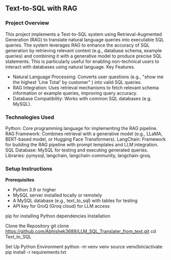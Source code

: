 ## Text-to-SQL with RAG

### Project Overview
This project implements a Text-to-SQL system using Retrieval-Augmented Generation (RAG) to translate natural language queries into executable SQL queries. The system leverages RAG to enhance the accuracy of SQL generation by retrieving relevant context (e.g., database schema, example queries) and combining it with a generative model to produce precise SQL statements. This is particularly useful for enabling non-technical users to interact with databases using natural language.
Key Features.
- Natural Language Processing: Converts user questions (e.g., "show me the highest 'Line Total' by customer" ) into valid SQL queries.
- RAG Integration: Uses retrieval mechanisms to fetch relevant schema information or example queries, improving query accuracy.
- Database Compatibility: Works with common SQL databases (e.g. MySQL).


### Technologies Used

Python: Core programming language for implementing the RAG pipeline.
RAG Framework: Combines retrieval  with a generative model (e.g., LLaMA, BERT-based model, or Hugging Face Transformers).
LangChain: Framework for building the RAG pipeline with prompt templates and LLM integration.
SQL Database: MySQL for testing and executing generated queries.
Libraries: pymysql, langchain, langchain-community, langchain-groq.




### Setup Instructions

**Prerequisites**
- Python 3.9 or higher
- MySQL server installed locally or remotely
- A MySQL database (e.g., text_to_sql) with tables for testing
- API key for GroQ (Groq cloud) for LLM access

pip for installing Python dependencies
Installation

Clone the Repository
git clone https://github.com/Abhishek3689/LLM_SQL_Translater_from_text.git
cd Text_to_SQL


Set Up Python Environment
python -m venv venv
source venv/bin/activate 
pip install -r requirements.txt



